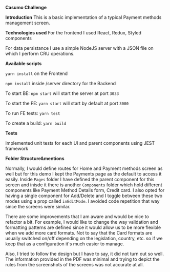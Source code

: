 **Casumo Challenge**

**Introduction**
  This is a basic implementation of a typical Payment methods management screen.
  
  **Technologies used**
For the frontend I used React, Redux, Styled components
 
For data persistance I use a simple NodeJS server with a JSON file on which I perform CRU operations. 

**Available scripts**

`yarn install` on the Frontend

`npm install` inside /server directory for the Backend

To start BE: `npm start` will start the server at port `3033`

To start the FE: `yarn start` will start by default at port `3000 `

To run FE tests: `yarn test`

To create a build: `yarn build`

**Tests**

Implemented unit tests for each UI and parent components using JEST framework

**Folder Structure&mentions**

Normally, I would define routes for Home and Payment methods screen as well but for this demo I kept the Payments page as the default to access it easily. 
Inside `Pages` folder I have defined the parent component for this screen and inisde it there is another `Components` folder which hold different components like Payment Method Details form, Credit card. 
I also opted for having a single component for Add/Delete and I toggle between these two modes using a prop called `inEditMode`. I avoided code repetition that way since the screens were similar. 

There are some improvements that I am aware and would be nice to refactor a bit. For example, I would like to change the way validation and formatting patterns are defined since it would allow us to be more flexible when we add more card formats. Not to say that the Card formats are usually switched on/off depending on the legislation, country, etc. so if we keep that as a configuration it's much easier to manage. 

Also, I tried to follow the design but I have to say, it did not turn out so well. The information provided in the PDF was minimal and trying to depict the rules from the screenshots of the screens was not accurate at all. 